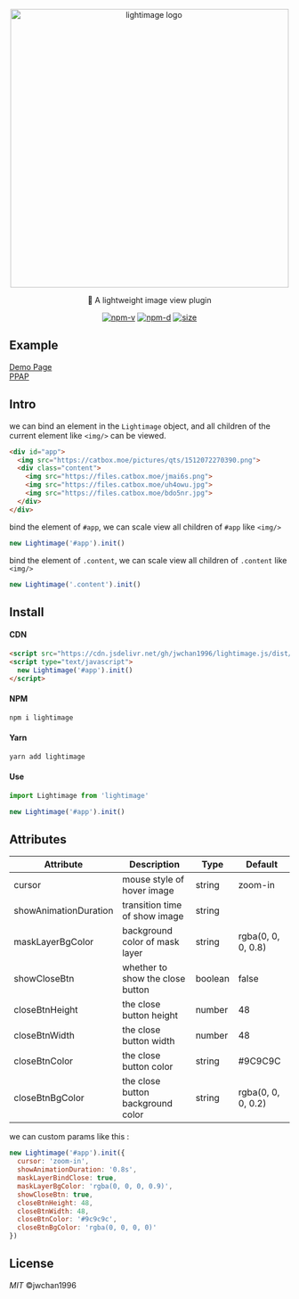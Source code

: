 <p align="center"><img src="https://files.catbox.moe/kf4ffw.png" width="500" alt="lightimage logo"></p>
<p align="center">🌈 A lightweight image view plugin</p>
<p align="center">
<a href="https://npmjs.com/package/lightimage"><img src="https://img.shields.io/npm/v/lightimage" alt="npm-v"></a>
<a href="https://npmjs.com/package/lightimage"><img src="https://img.shields.io/npm/dt/lightimage" alt="npm-d"></a>
<a href="https://npmjs.com/package/lightimage"><img src="https://img.shields.io/github/size/jwchan1996/lightimage.js/dist/lightimage.min.js" alt="size"></a>
</p>

## Example

[Demo Page](https://jwchan1996.github.io/lightimage.js)  
[PPAP](http://ppap.live)

## Intro

we can bind an element in the `Lightimage` object, and all children of the current element like `<img/>` can be viewed.

```html
<div id="app">
  <img src="https://catbox.moe/pictures/qts/1512072270390.png">
  <div class="content">
    <img src="https://files.catbox.moe/jmai6s.png">
    <img src="https://files.catbox.moe/uh4owu.jpg">
    <img src="https://files.catbox.moe/bdo5nr.jpg">
  </div>
</div>
```

bind the element of `#app`, we can scale view all children of `#app` like `<img/>`
```javascript
new Lightimage('#app').init()
```

bind the element of `.content`, we can scale view all children of `.content` like `<img/>`
```javascript
new Lightimage('.content').init()
```

## Install

#### CDN

``` html
<script src="https://cdn.jsdelivr.net/gh/jwchan1996/lightimage.js/dist/lightimage.min.js"></script>
<script type="text/javascript">
  new Lightimage('#app').init()
</script>
```
#### NPM

``` bash
npm i lightimage
```

#### Yarn

``` bash
yarn add lightimage
```

#### Use

```javascript
import Lightimage from 'lightimage'

new Lightimage('#app').init()
```

## Attributes

Attribute | Description | Type | Default
---|---|---|---
cursor | mouse style of hover image | string | zoom-in
showAnimationDuration | transition time of show image | string | 
maskLayerBgColor | background color of mask layer | string |rgba(0, 0, 0, 0.8)
showCloseBtn | whether to show the close button | boolean | false
closeBtnHeight | the close button height | number | 48
closeBtnWidth | the close button width | number | 48
closeBtnColor | the close button color | string | #9C9C9C
closeBtnBgColor | the close button background color | string | rgba(0, 0, 0, 0.2)

we can custom params like this :

```javascript
new Lightimage('#app').init({
  cursor: 'zoom-in',
  showAnimationDuration: '0.8s',
  maskLayerBindClose: true,
  maskLayerBgColor: 'rgba(0, 0, 0, 0.9)',
  showCloseBtn: true, 
  closeBtnHeight: 48,
  closeBtnWidth: 48,
  closeBtnColor: '#9c9c9c',
  closeBtnBgColor: 'rgba(0, 0, 0, 0)'
})
```

## License

_MIT_ ©jwchan1996